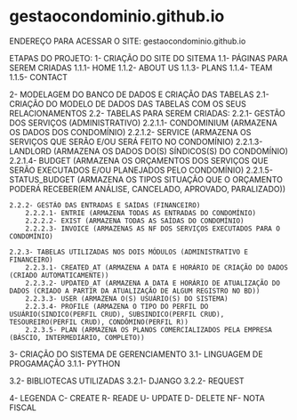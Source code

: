 # gestaocondominio.github.io
ENDEREÇO PARA ACESSAR O SITE: gestaocondominio.github.io

ETAPAS DO PROJETO:
1- CRIAÇÃO DO SITE DO SITEMA
1.1- PÁGINAS PARA SEREM CRIADAS
    1.1.1- HOME
    1.1.2- ABOUT US
    1.1.3- PLANS
    1.1.4- TEAM
    1.1.5- CONTACT

2- MODELAGEM DO BANCO DE DADOS E CRIAÇÃO DAS TABELAS
2.1- CRIAÇÃO DO MODELO DE DADOS DAS TABELAS COM OS SEUS RELACIONAMENTOS
2.2- TABELAS PARA SEREM CRIADAS:
    2.2.1- GESTÃO DOS SERVIÇOS (ADMINISTRATIVO)
        2.2.1.1- CONDOMINIUM (ARMAZENA OS DADOS DOS CONDOMÍNIO)
        2.2.1.2- SERVICE (ARMAZENA OS SERVIÇOS QUE SERÃO E/OU SERÁ FEITO NO CONDOMÍNIO)
        2.2.1.3- LANDLORD (ARMAZENA OS DADOS DO(S) SÍNDICOS(S) DO CONDOMÍNIO)
        2.2.1.4- BUDGET (ARMAZENA OS ORÇAMENTOS DOS SERVIÇOS QUE SERÃO EXECUTADOS E/OU PLANEJADOS PELO CONDOMÍNIO)
        2.2.1.5- STATUS_BUDGET (ARMAZENA OS TIPOS SITUAÇÃO QUE O ORÇAMENTO PODERÁ RECEBER(EM ANÁLISE, CANCELADO, APROVADO, PARALIZADO))
       
    2.2.2- GESTÃO DAS ENTRADAS E SAÍDAS (FINANCEIRO)
        2.2.2.1- ENTRIE (ARMAZENA TODAS AS ENTRADAS DO CONDOMÍNIO)
        2.2.2.2- EXIST (ARMAZENA TODAS AS SAÍDAS DO CONDOMÍNIO)
        2.2.2.3- INVOICE (ARMAZENAS AS NF DOS SERVIÇOS EXECUTADOS PARA O CONDOMÍNIO)
    
    2.2.3- TABELAS UTILIZADAS NOS DOIS MÓDULOS (ADMINISTRATIVO E FINANCEIRO)
        2.2.3.1- CREATED_AT (ARMAZENA A DATA E HORÁRIO DE CRIAÇÃO DO DADOS (CRIADO AUTOMATICAMENTE))
        2.2.3.2- UPDATED_AT (ARMAZENA A DATA E HORÁRIO DE ATUALIZAÇÃO DO DADOS (CRIADO A PARTIR DA ATUALIZAÇÃO DE ALGUM REGISTRO NO BD))
        2.2.3.3- USER (ARMAZENA O(S) USUÁRIO(S) DO SISTEMA)
        2.2.3.4- PROFILE (ARMAZENA O TIPO DO PERFIL DO USUÁRIO(SINDICO(PERFIL CRUD), SUBSINDICO(PERFIL CRUD), TESOUREIRO(PERFIL CRUD), CONDÔMINO(PERFIL R))
        2.2.3.5- PLAN (ARMAZENA OS PLANOS COMERCIALIZADOS PELA EMPRESA (BÁSCIO, INTERMEDIÁRIO, COMPLETO))

3- CRIAÇÃO DO SISTEMA DE GERENCIAMENTO
3.1- LINGUAGEM DE PROGAMAÇÃO
    3.1.1- PYTHON

3.2- BIBLIOTECAS UTILIZADAS
    3.2.1- DJANGO
    3.2.2- REQUEST

4- LEGENDA
    C- CREATE
    R- READE
    U- UPDATE
    D- DELETE
    NF- NOTA FISCAL